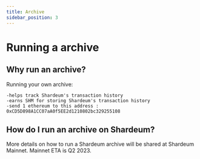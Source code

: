 ```yaml
---
title: Archive
sidebar_position: 3
---
```


# Running a archive

## Why run an archive?

Running your own archive:

    -helps track Shardeum's transaction history
    -earns SHM for storing Shardeum's transaction history
    -send 1 ethereum to this address : 0xCD5D898A1CC07aA0f5EE2d1210802bc329255108

## How do I run an archive on Shardeum?

More details on how to run a Shardeum archive will be shared at Shardeum Mainnet.
Mainnet ETA is Q2 2023.
